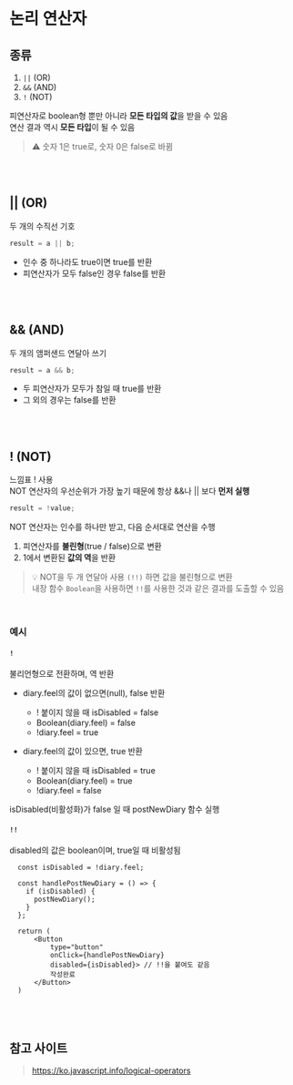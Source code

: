 # 논리 연산자

## 종류

1. `||` (OR)
2. `&&` (AND)
3. `!` (NOT)

피연산자로 boolean형 뿐만 아니라 **모든 타입의 값**을 받을 수 있음     
연산 결과 역시 **모든 타입**이 될 수 있음 

> ⚠️ 숫자 1은 true로, 숫자 0은 false로 바뀜 

<br><br>

## || (OR) 

두 개의 수직선 기호

```js
result = a || b;
```

* 인수 중 하나라도 true이면 true를 반환
* 피연산자가 모두 false인 경우 false를 반환

<br><br>

## && (AND)

두 개의 앰퍼샌드 연달아 쓰기

```js
result = a && b;
```

* 두 피연산자가 모두가 참일 때 true를 반환
* 그 외의 경우는 false를 반환

<br><br>

## ! (NOT)

느낌표 ! 사용  
NOT 연산자의 우선순위가 가장 높기 때문에 항상 &&나 || 보다 **먼저 실행**

```js
result = !value;
```

NOT 연산자는 인수를 하나만 받고, 다음 순서대로 연산을 수행

1. 피연산자를 **불린형**(true / false)으로 변환 
2. 1에서 변환된 **값의 역**을 반환

> 💡 NOT을 두 개 연달아 사용 `(!!)` 하면 값을 불린형으로 변환  
> 내장 함수 `Boolean`을 사용하면 `!!`를 사용한 것과 같은 결과를 도출할 수 있음

<br>

### 예시

#### `!`

불리언형으로 전환하며, 역 반환

* diary.feel의 값이 없으면(null), false 반환
  * ! 붙이지 않을 때 isDisabled = false 
  * Boolean(diary.feel) = false
  * !diary.feel = true

* diary.feel의 값이 있으면, true 반환 
  * ! 붙이지 않을 때 isDisabled = true
  * Boolean(diary.feel) = true
  * !diary.feel = false

isDisabled(비활성화)가 false 일 때 postNewDiary 함수 실행

#### `!!`

disabled의 값은 boolean이며, true일 때 비활성됨 


```tsx
  const isDisabled = !diary.feel;

  const handlePostNewDiary = () => {
    if (isDisabled) {
      postNewDiary();
    }
  };
  
  return (
      <Button 
          type="button"
          onClick={handlePostNewDiary}
          disabled={isDisabled}> // !!을 붙여도 같음 
          작성완료
      </Button>
  )
```

<br><br>

## 참고 사이트

> https://ko.javascript.info/logical-operators
